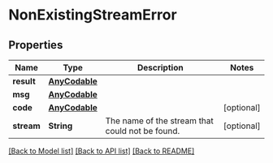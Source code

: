 # NonExistingStreamError

## Properties
Name | Type | Description | Notes
------------ | ------------- | ------------- | -------------
**result** | [**AnyCodable**](.md) |  | 
**msg** | [**AnyCodable**](.md) |  | 
**code** | [**AnyCodable**](.md) |  | [optional] 
**stream** | **String** | The name of the stream that could not be found.  | [optional] 

[[Back to Model list]](../README.md#documentation-for-models) [[Back to API list]](../README.md#documentation-for-api-endpoints) [[Back to README]](../README.md)


